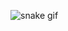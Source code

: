 ![snake gif](https://github.com/venkateshness/venkateshness/blob/output/github-contribution-grid-snake.svg)
